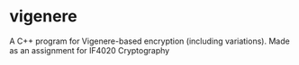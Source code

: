 # vigenere
A C++ program for Vigenere-based encryption (including variations). Made as an assignment for IF4020 Cryptography
